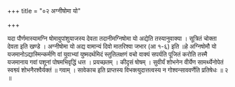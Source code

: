 +++
title = "०२ अग्नीषोमा यो"

+++

यदा पौर्णमास्यामग्नि षोमावुपांशुयाजस्य देवता तदानीमग्निषोमा यो अद्येति तस्यानुवाक्या । सूत्रितं चोक्ता देवता इति खण्डे । अग्नीषोमा यो अद्य वामान्यं दिवो मातरिश्वा जभार (आ १-६) इति ॥हे अग्निषोमौ यो यजमानोऽद्यास्मिन्कर्मणि वां युवाभ्यां युष्मदर्थमिदं स्तुतिलक्षणं वचो वाक्यं सपर्यति पूजितं करोति तस्मै यजमानाय गवां पशूनां पोषमभिवृद्धिं धत्त । प्रयच्छतम् । कीदृसं षोषम् । सुवीर्यं शोभनेन वीर्येण सामर्थ्येनोपेतं स्वश्व्यं शोभनैरश्वैर्यक्तं ॥ गवाम् । सावेकाच इति प्राप्तस्य विभक्त्युदात्तत्वस्य न गोश्वन्साववर्णेति प्रतिषेधः ॥ २ ॥
